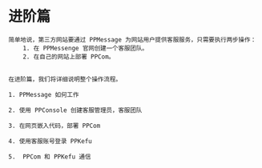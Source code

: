 # 进阶篇

    简单地说，第三方网站要通过 PPMessage 为网站用户提供客服服务，只需要执行两步操作：
        1. 在 PPMessenge 官网创建一个客服团队。
        2. 在自己的网站上部署 PPCom。


    在进阶篇，我们将详细说明整个操作流程。
    
    1. PPMessage 如何工作

    2. 使用 PPConsole 创建客服管理员，客服团队

    3. 在网页嵌入代码，部署 PPCom 

    4. 使用客服账号登录 PPKefu

    5.  PPCom 和 PPKefu 通信
